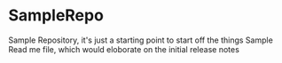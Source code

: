 # SampleRepo
Sample Repository, it's just a starting point to start off the things 
Sample Read me file, which would eloborate on the initial release notes
